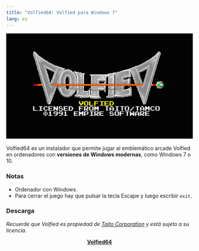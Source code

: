```yaml
---
title: "Volfied64: Volfied para Windows 7"
lang: es
---
```


![Volfied64](/media/2010/08/volfied-64.png)

Volfied64 es un instalador que permite jugar al emblemático arcade Volfied en ordenadores con **versiones de Windows modernas**, como Windows 7 o 10.

### Notas

* Ordenador con Windows.
* Para cerrar el juego hay que pulsar la tecla Escape y luego escribir `exit`.

### Descarga

_Recuerde que Volfied es propiedad de [Taito Corporation](http://www.taito.com) y está sujeto a su licencia._

<center><a href="https://share.getcloudapp.com/5zuWvYJK"><b>Volfied64</b></a></center>
